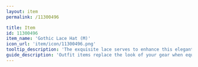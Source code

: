 ```yaml
---
layout: item
permalink: /11300496

title: Item
id: 11300496
item_name: 'Gothic Lace Hat (M)'
icon_url: 'item/icon/11300496.png'
tooltip_description: 'The exquisite lace serves to enhance this elegant hat.'
guide_description: 'Outfit items replace the look of your gear when equipped.'
---
```

